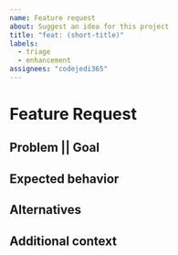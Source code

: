 ```yaml
---
name: Feature request
about: Suggest an idea for this project
title: "feat: (short-title)"
labels: 
  - triage
  - enhancement
assignees: "codejedi365"
---
```


<!--
Thank you for suggesting an idea to make this project better!
Please fill in as much of the template below as you’re able.
-->

# Feature Request

<!-- Briefly describe your idea for a feature here. -->

## Problem || Goal

<!-- If the feature requests relates to a problem, please describe the problem
you are trying to solve here. Ex. I'm always frustrated when [...] -->

<!-- If you have a desired goal in mind that a feature can help you achieve,
please describe that here in detail -->

## Expected behavior

<!-- What should happen?  Please describe the desired behavior. Be sure to
include the solution that you would like. -->

## Alternatives

<!-- What are the alternative solutions?  Please provide a clear and concise
description of what other solutions or features you have considered. -->

## Additional context

<!-- Add any other context or screenshots about the feature request here. -->
